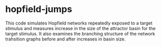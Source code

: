 # hopfield-jumps

This code simulates Hopfield networks repeatedly exposed to a target stimulus and measures increase in the size of the attractor basin for the target stimulus. It also examines the branching structure of the network trahsition graphs before and after increases in basin size.
